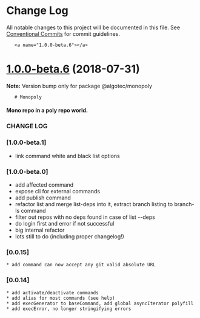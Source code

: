 # Change Log

All notable changes to this project will be documented in this file.
See [Conventional Commits](https://conventionalcommits.org) for commit guidelines.

       <a name="1.0.0-beta.6"></a>
# [1.0.0-beta.6](http://git-srv.algotec.co.il:8080/tfs/DefaultCollection/web-common/_git/workspace-project/compare/v1.0.0-beta.5...v1.0.0-beta.6) (2018-07-31)




**Note:** Version bump only for package @algotec/monopoly

       # Monopoly
#### Mono repo in a poly repo world.


### CHANGE LOG
### [1.0.0-beta.1]
* link command white and black list options
### [1.0.0-beta.0]

* add affected command
* expose cli for external commands
* add publish command
* refactor list and merge list-deps into it, extract branch listing to branch-ls command
* filter out repos with no deps found in case of list --deps
* do login first and error if not successful 
* big internal refactor
* lots still to do (including proper changelog!)

### [0.0.15] 
	* add command can now accept any git valid absolute URL 
### [0.0.14]
	* add activate/deactivate commands
	* add alias for most commands (see help)
	* add execGenerator to baseCommand, add global asyncIterator polyfill
	* add execError, no longer stringifying errors
